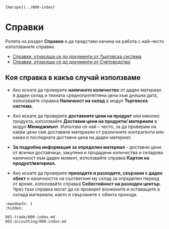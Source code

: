 ```{only} html
[Нагоре](../000-index)
```

# Справки

Ролята на раздел **Справки** е да представи начина на работа с най–често използваните справки.  

 - [Справки, отнасящи се до документи от Търговска система](001-trade/000-index.md)
 - [Справки, отнасящи се до документи от Счетоводство](002-accounting/000-index.md)

## Коя справка в какъв случай използваме

 - Ако искате да проверите **наличното количество** от даден материал в даден склад и тяхната среднопретеглена цена към днешна дата, използвайте справка **Наличност на склад** в модул **Търговска система**.

 - Ако искате да проверите **доставните цени на продукт** или няколко продукта, използвайте **Доставни цени на продукти/ материали** в модул **Мениджмънт**. Използва се най – често, за да проверим на какви цени сме доставяли материали от различните контрагенти или каква е последната доставна цена на даден материал.

 - **За подробна информация за определен материал** – доставни цени от всички доставчици, закупени и продадени количества и складова наличност към даден момент, използвайте справка **Картон на продукт/материал.**

 - Ако искате да проверите **приходите и разходите, свързани с даден обект** и наличността на съответния му склад за определен период от време, използвайте справка **Себестойност на разходен център**. Чрез тази справка могат да се проверят вложените и оставащите в склада материали, както и свързаните с обекта приходи.

```{toctree}
:maxdepth: 1
:hidden:

001-trade/000-index.md
002-accounting/000-index.md
```

